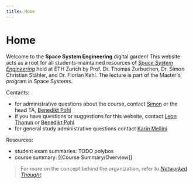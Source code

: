 ```yaml
---
title: Home
---
```

# Home

Welcome to the **Space System Engineering** digital garden! This website acts as a root for all students-maintained resources of *[Space System Engineering](https://www.vvz.ethz.ch/Vorlesungsverzeichnis/lerneinheit.view?lerneinheitId=185578&semkez=2024W&ansicht=LEHRVERANSTALTUNGEN&lang=en)* held at ETH Zurich by Prof. Dr. Thomas Zurbuchen, Dr. Simon Christian Stähler, and Dr. Florian Kehl. The lecture is part of the Master's program in Space Systems.

Contacts:
* for administrative questions about the course, contact [Simon](https://eaps.ethz.ch/personen/profil.simon-staehler.html) or the head TA, [Benedikt Pohl](https://www.linkedin.com/in/d33pk3rn3l/)
* if you have questions or suggestions for this website, contact [Leon Thomm](https://www.linkedin.com/in/leon-thomm-8724661bb/) or [Benedikt Pohl](https://www.linkedin.com/in/d33pk3rn3l/)
* for general study administrative questions contact [Karin Mellini](https://eaps.ethz.ch/personen/profil.karin-mellini.html)

Resources:
* student exam summaries: TODO polybox
* course summary: [[Course Summary/Overview]]

> For more on the concept behind the organization, refer to *[Networked Thought](https://jzhao.xyz/posts/networked-thought)*.

